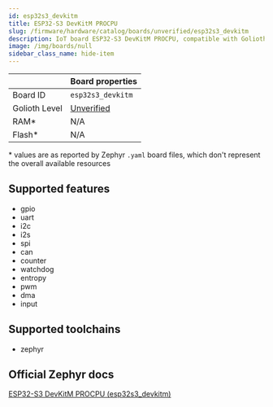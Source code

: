 ```yaml
---
id: esp32s3_devkitm
title: ESP32-S3 DevKitM PROCPU
slug: /firmware/hardware/catalog/boards/unverified/esp32s3_devkitm
description: IoT board ESP32-S3 DevKitM PROCPU, compatible with Golioth at unverified level.
image: /img/boards/null
sidebar_class_name: hide-item
---
```


[//]: # (This is an auto-generated file, do not edit! Changes to it will be lost upon re-generation)



|                | Board properties     |
| -------------  | -------------------- |
| Board ID       | `esp32s3_devkitm` |
| Golioth Level  | [Unverified](/firmware/hardware#unverified-boards) |
| RAM*           | N/A |
| Flash*         | N/A |

\* values are as reported by Zephyr `.yaml` board files, which don't represent the overall available resources



## Supported features

* gpio
* uart
* i2c
* i2s
* spi
* can
* counter
* watchdog
* entropy
* pwm
* dma
* input

## Supported toolchains

* zephyr

## Official Zephyr docs

[ESP32-S3 DevKitM PROCPU (esp32s3_devkitm)](https://docs.zephyrproject.org/latest/boards/espressif/esp32s3_devkitm/doc/index.html)
